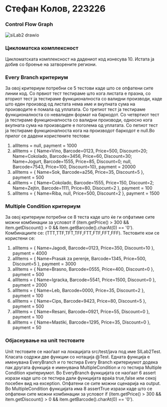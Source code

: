 # Стефан Колов, 223226
### Control Flow Graph
![siLab2 drawio](https://github.com/Stefan-Kolov/SI_2024_lab2_223226/assets/137779689/d19f604f-96eb-4932-bd0e-728e80a70467)
### Цикломатска комплексност
Цикломатската комплексност на дадениот код изнесува 10. Истата ја добив со броење на затворените региони.
### Every Branch критериум
За овој критериум потребни се 5 тестови каде што се опфатени сите линии код. 
Со првиот тест тестираме што кога листата е празна, со вториот тест ја тестираме функционалноста со валидни производи, каде што еден производ од листата нема име и вкупната сума на производите е помала од уплатата.
Со третиот тест ја тестираме функционалноста со невалиден формат на баркодот. 
Со четвртиот тест ја тестираме функционалноста со валидни производи, односно кога вкупната сума на производите е поголема од уплатата. 
Со петиот тест ја тестираме функционалноста кога на производот баркодот е null.Во прилог се дадени користените тестови:
1. allItems = null, payment = 1000
2. allItems = { Name=Vino, Barcode=0123, Price=500, Discount=20;
Name=Cokolado, Barcode=3456, Price=60, Discount=30;
Name=Jogurt, Barcode=1555, Price=85, Discount=0;
null, Barcode=7543, Price=100, Discount=10}, payment = 20000
3. allItems = { Name=Sok, Barcode=a256, Price=35, Discount=5 }, payment = 500
4. allItems = { Name=Cokolado, Barcode=1555, Price=150, Discount=2;
Name=Zejtin, Barcode=1111, Price=80, Disocunt=2 }, payment = 100
5. allItems = { Name=Riba, null, Price=500, Discount=2 }, payment = 1500
### Multiple Condition критериум
За овој критериум потребни се 8 теста каде што ќе ги опфатиме сите можни комбинации за условот if (item.getPrice() > 300 && item.getDiscount() > 0 && item.getBarcode().charAt(0) == '0').
Комбинациите се: (TTT,TTF,TFT,TFF,FTT,FTF,FFT,FFF). Тестовите кои се користени се:
1. allItems = { Name=Jagodi, Barcode=0123, Price=350, Discount=10 }, payment = 4000
2. allItems = { Name=Prasak za perenje, Barcode=1345, Price=500, Discount=5 }, payment = 3000
3. allItems = { Name=Brasno, Barcode=0555, Price=400, Discount=0 }, payment = 500
4. allItems = { Name=Igracka, Barcode=5541, Price=1500, Discount=0 }, payment = 2000
5. allItems = { Name=Leb, Barcode=0000, Price=35, Discount=2 }, payment = 100
6. allItems = { Name=Cips, Barcode=9423, Price=80, Discount=5 }, payment = 500
7. allItems = { Name=Resani, Barcode=0921, Price=55, Discount=0 }, payment = 100
8. allItems = { Name=Mastiki, Barcode=1295, Price=35, Discount=0 }, payment = 50
### Објаснување на unit тестовите
Unit тестовите се наоѓаат на локацијата src/test/java под име SILab2Test. Класата содржи две функции со нотација @Test. Едната функција е именувана EveryBranch и го тестира Every Branch критериумот
додека пак другата функција е именувана MultipleCondition и го тестира Multiple Condition критериумот. Во EveryBranch функцијата се наоѓаат 6 assert изрази каде што се тестира дали функцијата
враќа true,false или секој посебен вид на exception. Опфатени се сите можни сценарија на output. Во MultipleCondition функцијата има 8 assertTrue изрази каде што се опфатени сите можни комбинации за условот
if (item.getPrice() > 300 && item.getDiscount() > 0 && item.getBarcode().charAt(0) == '0').
